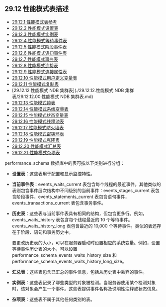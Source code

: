 ## 29.12 性能模式表描述

- [29.12.1 性能模式表参考](./29.12.01.性能模式表参考.md)
- [29.12.2 性能模式设置表](./29.12.02.性能模式设置表/29.12.02.00.性能模式设置表.md)
- [29.12.3 性能模式实例表](./29.12.03.性能模式实例表/29.12.03.00.性能模式实例表.md)
- [29.12.4 性能模式等待事件表](./29.12.04.性能模式等待事件表/29.12.04.00.性能模式等待事件表.md)
- [29.12.5 性能模式阶段事件表](./29.12.05.性能模式阶段事件表/29.12.05.00.性能模式阶段事件表.md)
- [29.12.6 性能模式语句事件表](./29.12.06.性能模式语句事件表/29.12.06.00.性能模式语句事件表.md)
- [29.12.7 性能模式事务表](./29.12.07.性能模式事务表/29.12.07.00.性能模式事务表.md)
- [29.12.8 性能模式连接表](./29.12.08.性能模式连接表/29.12.08.00.性能模式连接表.md)
- [29.12.9 性能模式连接属性表](./29.12.09.性能模式连接属性表/29.12.09.00.性能模式连接属性表.md)
- [29.12.10 性能模式用户定义变量表](./29.12.10.性能模式用户定义变量表.md)
- [29.12.11 性能模式复制表](./29.12.11.性能模式复制表/29.12.11.00.性能模式复制表.md)
- [29.12.12 性能模式 NDB 集群表](./29.12.12.性能模式 NDB 集群表/29.12.12.00.性能模式 NDB 集群表.md)
- [29.12.13 性能模式锁表](./29.12.13.性能模式锁表/29.12.13.00.性能模式锁表.md)
- [29.12.14 性能模式系统变量表](./29.12.14.性能模式系统变量表/29.12.14.00.性能模式系统变量表.md)
- [29.12.15 性能模式状态变量表](./29.12.15.性能模式状态变量表.md)
- [29.12.16 性能模式线程池表](./29.12.16.性能模式线程池表/29.12.16.00.性能模式线程池表.md)
- [29.12.17 性能模式防火墙表](./29.12.17.性能模式防火墙表/29.12.17.00.性能模式防火墙表.md)
- [29.12.18 性能模式密钥环表](./29.12.18.性能模式密钥环表/29.12.18.00.性能模式密钥环表.md)
- [29.12.19 性能模式克隆表](./29.12.19.性能模式克隆表/29.12.19.00.性能模式克隆表.md)
- [29.12.20 性能模式汇总表](./29.12.20.性能模式汇总表/29.12.20.00.性能模式汇总表.md)
- [29.12.21 性能模式杂项表](./29.12.21.性能模式杂项表/29.12.21.00.性能模式杂项表.md)

performance_schema 数据库中的表可按以下类别进行分组：

- **设置表**：这些表用于配置和显示监控特性。

- **当前事件表**：events_waits_current 表包含每个线程的最近事件。其他类似的表则包含事件层次结构中不同级别的当前事件：events_stages_current 表包含阶段事件，events_statements_current 表包含语句事件，events_transactions_current 表包含事务事件。

- **历史表**：这些表与当前事件表具有相同的结构，但包含更多行。例如，events_waits_history 表包含每个线程最近的 10 个等待事件。events_waits_history_long 表包含最近的 10,000 个等待事件。类似的表还存在于阶段、语句和事务历史中。

  要更改历史表的大小，可以在服务器启动时设置相应的系统变量。例如，设置等待事件历史表的大小，可以设置 performance_schema_events_waits_history_size 和 performance_schema_events_waits_history_long_size。

- **汇总表**：这些表包含已汇总的事件信息，包括从历史表中丢弃的事件。

- **实例表**：这些表记录了哪些类型的对象被检测。当服务器使用某个检测对象时，该对象会产生一个事件。这些表提供事件名称及说明性注释或状态信息。

- **杂项表**：这些表不属于其他任何类别的表。